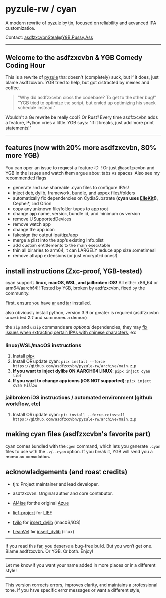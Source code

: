 # pyzule-rw / cyan

A modern rewrite of [pyzule](https://github.com/asdfzxcvbn/pyzule) by tjn, focused on reliability and advanced IPA customization.

Contact: [asdfzxcvbnSteal@YGB.Pussy.Ass](mailto:asdfzxcvbnSteal@YGB.Pussy.Ass)

---

## Welcome to the asdfzxcvbn & YGB Comedy Coding Hour

This is a rewrite of [pyzule](https://github.com/asdfzxcvbn/pyzule) that doesn't (completely) suck, but if it does, just blame asdfzxcvbn. YGB tried to help, but got distracted by memes and coffee.

> "Why did asdfzxcvbn cross the codebase? To get to the other bug!"
> "YGB tried to optimize the script, but ended up optimizing his snack schedule instead."

Wouldn't a Go rewrite be really cool? Or Rust? Every time asdfzxcvbn adds a feature, Python cries a little. YGB says: "If it breaks, just add more print statements!"

---

## features (now with 20% more asdfzxcvbn, 80% more YGB)

You can open an issue to request a feature :D !! Or just @asdfzxcvbn and YGB in the issues and watch them argue about tabs vs spaces.
Also see my [recommended flags](https://github.com/asdfzxcvbn/pyzule-rw/wiki/recommended-flags)

- generate and use shareable .cyan files to configure IPAs!
- inject deb, dylib, framework, bundle, and appex files/folders
- automatically fix dependencies on CydiaSubstrate **(cyan uses [ElleKit](https://github.com/evelyneee/ellekit/)!)**, Cephei*, and Orion
- copy any unknown file/folder types to app root
- change app name, version, bundle id, and minimum os version
- remove UISupportedDevices
- remove watch app
- change the app icon
- fakesign the output ipa/tipa/app
- merge a plist into the app's existing Info.plist
- add custom entitlements to the main executable
- thin all binaries to arm64, it can LARGELY reduce app size sometimes!
- remove all app extensions (or just encrypted ones!)

## install instructions (Zxc-proof, YGB-tested)

cyan supports **linux, macOS, WSL, and jailbroken iOS!** All either x86_64 or arm64/aarch64!!
Tested by YGB, broken by asdfzxcvbn, fixed by the community.

First, ensure you have [ar](https://command-not-found.com/ar) and [tar](https://command-not-found.com/tar) installed.

also obviously install python, version 3.9 or greater is required (asdfzxcvbn once tried 2.7 and summoned a demon)

the `zip` and `unzip` commands are *optional* dependencies, they may [fix issues when extracting certain IPAs with chinese characters](https://github.com/asdfzxcvbn/pyzule-rw/wiki/file-does-not-exist-(executable)-%3F), etc

### linux/WSL/macOS instructions

1. Install [pipx](https://github.com/pypa/pipx?tab=readme-ov-file#install-pipx)
2. Install OR update cyan: `pipx install --force https://github.com/asdfzxcvbn/pyzule-rw/archive/main.zip`
3. **If you want to inject dylibs ON AARCH64 LINUX**: `pipx inject cyan lief`
4. **If you want to change app icons (iOS NOT supported)**: `pipx inject cyan Pillow`

### jailbroken iOS instructions / automated environment (github workflow, etc)

1. Install OR update cyan: `pip install --force-reinstall https://github.com/asdfzxcvbn/pyzule-rw/archive/main.zip`

## making cyan files (asdfzxcvbn's favorite part)

cyan comes bundled with the `cgen` command, which lets you generate `.cyan` files to use with the `-z`/`--cyan` option.
If you break it, YGB will send you a meme as consolation.

## acknowledgements (and roast credits)

- tjn: Project maintainer and lead developer.
- asdfzxcvbn: Original author and core contributor.

- [Al4ise](https://github.com/Al4ise) for the original [Azule](https://github.com/Al4ise/Azule)
- [lief-project](https://github.com/lief-project) for [LIEF](https://github.com/lief-project/LIEF)
- [tyilo](https://github.com/tyilo) for [insert_dylib](https://github.com/tyilo/insert_dylib/) (macOS/iOS)
- [LeanVel](https://github.com/LeanVel) for [insert_dylib](https://github.com/LeanVel/insert_dylib) (linux)

---

If you read this far, you deserve a bug-free build. But you won't get one. Blame asdfzxcvbn. Or YGB. Or both. Enjoy!

---

Let me know if you want your name added in more places or in a different style!

---

This version corrects errors, improves clarity, and maintains a professional tone. If you have specific error messages or want a different style,
